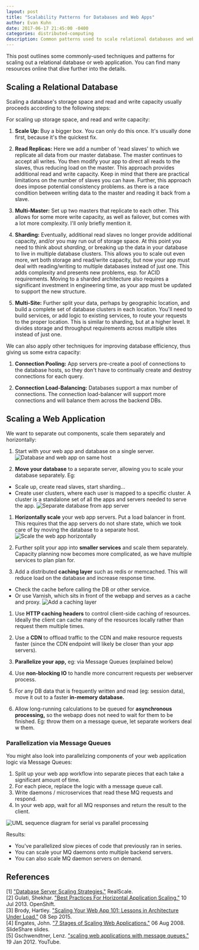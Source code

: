 ```yaml
---
layout: post
title: "Scalability Patterns for Databases and Web Apps"
author: Evan Kuhn
date: 2017-06-17 21:45:00 -0400
categories: distributed-computing
description: Common patterns used to scale relational databases and web apps.
---
```


This post outlines some commonly-used techniques and patterns for scaling out a relational database or web application. You can find many resources online that dive further into the details.

## Scaling a Relational Database

Scaling a database's storage space and read and write capacity usually proceeds according to the following steps:

For scaling up storage space, and read and write capacity:

1. **Scale Up:** Buy a bigger box. You can only do this once. It's usually done first, because it's the quickest fix.

1. **Read Replicas:** Here we add a number of 'read slaves' to which we replicate all data from our master database.  The master continues to accept all writes. You then modify your app to direct all reads to the slaves, thus reducing load on the master. This approach provides additional read and write capacity. Keep in mind that there are practical limitations on the number of slaves you can have. Further, this approach does impose potential consistency problems. as there is a race condition between writing data to the master and reading it back from a slave.

1. **Multi-Master:** Set up two masters that replicate to each other. This allows for some more write capacity, as well as failover, but comes with a lot more complexity.  I'll only briefly mention it.

1. **Sharding:** Eventually, additional read slaves no longer provide additional capacity, and/or you may run out of storage space. At this point you need to think about *sharding*, or breaking up the data in your database to live in multiple database clusters. This allows you to scale out even more, wrt both storage and read/write capacity, but now your app must deal with reading/writing to multiple databases instead of just one. This adds complexity and presents new problems, esp. for ACID requirements. Moving to a sharded architecture also requires a significant investment in engineering time, as your app must be updated to support the new structure.

1. **Multi-Site:** Further split your data, perhaps by geographic location, and build a complete set of database clusters in each location.  You'll need to build services, or add logic to existing services, to route your requests to the proper location.  This is similar to sharding, but at a higher level.  It divides storage and throughput requirements across multiple sites instead of just one.

We can also apply other techniques for improving database efficiency, thus giving us some extra capacity:

1. **Connection Pooling:** App servers pre-create a pool of connections to the database hosts, so they don't have to continually create and destroy connections for each query.

1. **Connection Load-Balancing:** Databases support a max number of connections.  The connection load-balancer will support more connections and will balance them across the backend DBs.

## Scaling a Web Application

We want to separate out components, scale them separately and horizontally:

1. Start with your web app and database on a single server.<br/>
![Database and web app on same host](https://docs.google.com/drawings/d/16_XK_s0Ti2bDEy6nO4tYFKcFmc9qmJts9SU3BGk2WS8/pub?w=293&h=100)

1. **Move your database** to a separate server, allowing you to scale your database separately. Eg:
  - Scale up, create read slaves, start sharding...
  - Create user clusters, where each user is mapped to a specific cluster.  A cluster is a standalone set of all the apps and servers needed to serve the app.
![Separate database from app server](https://docs.google.com/drawings/d/1FHw4Z6W09R91KQbhFiCQHVSYCKA5mMenkIE-SBRgio0/pub?w=469&h=100)

1. **Horizontally scale** your web app servers.  Put a load balancer in front.  This requires that the app servers do not share state, which we took care of by moving the database to a separate host.
![Scale the web app horizontally](https://docs.google.com/drawings/d/1ddaa3gqEDVX6eqWsuvL1Nd-ZcCqwxUTGAJk7oepW5d4/pub?w=589&h=227)

1. Further split your app into **smaller services** and scale them separately.  Capacity planning now becomes more complicated, as we have multiple services to plan plan for.

1. Add a distributed **caching layer** such as redis or memcached.  This will reduce load on the database and increase response time.
  - Check the cache before calling the DB or other service.
  - Or use Varnish, which sits in front of the webapp and serves as a cache and proxy.
![Add a caching layer](https://docs.google.com/drawings/d/1MyZNAq0WXsZSdl2U4WOBMOJrpOQFF9wRo3DS923kO9Q/pub?w=800&h=180)

1. Use **HTTP caching headers** to control client-side caching of resources.  Ideally the client can cache many of the resources locally rather than request them multiple times.

1. Use a **CDN** to offload traffic to the CDN and make resource requests faster (since the CDN endpoint will likely be closer than your app servers).

1. **Parallelize your app,** eg: via Message Queues (explained below)

1. Use **non-blocking IO** to handle more concurrent requests per webserver process.

1. For any DB data that is frequently written and read (eg: session data), move it out to a faster **in-memory database.**

1. Allow long-running calculations to be queued for **asynchronous processing,** so the webapp does not need to wait for them to be finished.  Eg: throw them on a message queue, let separate workers deal w them.

### Parallelization via Message Queues

You might also look into parallelizing components of your web application logic via Message Queues:

1. Split up your web app workflow into separate pieces that each take a significant amount of time.
1. For each piece, replace the logic with a message queue call.
1. Write daemons / microservices that read these MQ requests and respond.
1. In your web app, wait for all MQ responses and return the result to the client.

![UML sequence diagram for serial vs parallel processing](https://docs.google.com/drawings/d/13UsGTkTSj_QE4jiIiEaZXXDtb3voZOg3FE88lM2nkwQ/pub?w=1128&h=518)

Results:
- You've parallelized slow pieces of code that previously ran in series.
- You can scale your MQ daemons onto multiple backend servers.
- You can also scale MQ daemon servers on demand.

## References

[1] ["Database Server Scaling Strategies."](http://realscale.cloud66.com/database-server-scaling-strategies/) RealScale. <br/>
[2] Gulati, Shekhar. ["Best Practices For Horizontal Application Scaling."](https://blog.openshift.com/best-practices-for-horizontal-application-scaling/) 10 Jul 2013. OpenShift. <br/>
[3] Brody, Hartley. ["Scaling Your Web App 101: Lessons in Architecture Under Load."](https://blog.hartleybrody.com/scale-load/) 08 Sep 2015. <br/>
[4] Engates, John. ["7 Stages of Scaling Web Applications."](https://www.slideshare.net/davemitz/7-stages-of-scaling-web-applications) 06 Aug 2008. SlideShare slides.<br/>
[5] Gschwendtner, Lenz. ["scaling web applications with message queues."](https://www.youtube.com/watch?v=aOrGq9yb6og&t=1365s) 19 Jan 2012. YouTube. <br/>
